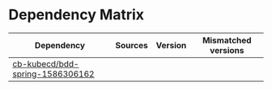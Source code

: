 # Dependency Matrix

Dependency | Sources | Version | Mismatched versions
---------- | ------- | ------- | -------------------
[cb-kubecd/bdd-spring-1586306162](https://github.com/cb-kubecd/bdd-spring-1586306162.git) |  | []() | 
